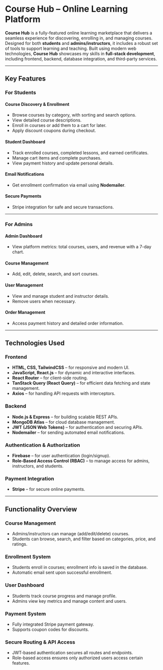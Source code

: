 #  Course Hub – Online Learning Platform


**Course Hub** is a fully-featured online learning marketplace that delivers a seamless experience for discovering, enrolling in, and managing courses. Designed for both **students** and **admins/instructors**, it includes a robust set of tools to support learning and teaching. Built using modern web technologies, **Course Hub** showcases my skills in **full-stack development**, including frontend, backend, database integration, and third-party services.


---

##  Key Features

###  For Students

####  Course Discovery & Enrollment
- Browse courses by category, with sorting and search options.
- View detailed course descriptions.
- Enroll in courses or add them to a cart for later.
- Apply discount coupons during checkout.

####  Student Dashboard
- Track enrolled courses, completed lessons, and earned certificates.
- Manage cart items and complete purchases.
- View payment history and update personal details.

####  Email Notifications
- Get enrollment confirmation via email using **Nodemailer**.

####  Secure Payments
- Stripe integration for safe and secure transactions.

---

###  For Admins

####  Admin Dashboard
- View platform metrics: total courses, users, and revenue with a 7-day chart.

####  Course Management
- Add, edit, delete, search, and sort courses.

####  User Management
- View and manage student and instructor details.
- Remove users when necessary.

####  Order Management
- Access payment history and detailed order information.

---

##  Technologies Used

### Frontend
- **HTML, CSS, TailwindCSS** – for responsive and modern UI.
- **JavaScript, React.js** – for dynamic and interactive interfaces.
- **React Router** – for client-side routing.
- **TanStack Query (React Query)** – for efficient data fetching and state management.
- **Axios** – for handling API requests with interceptors.

### Backend
- **Node.js & Express** – for building scalable REST APIs.
- **MongoDB Atlas** – for cloud database management.
- **JWT (JSON Web Tokens)** – for authentication and securing APIs.
- **Nodemailer** – for sending automated email notifications.

### Authentication & Authorization
- **Firebase** – for user authentication (login/signup).
- **Role-Based Access Control (RBAC)** – to manage access for admins, instructors, and students.

### Payment Integration
- **Stripe** – for secure online payments.

---

##  Functionality Overview

###  Course Management
- Admins/instructors can manage (add/edit/delete) courses.
- Students can browse, search, and filter based on categories, price, and ratings.

###  Enrollment System
- Students enroll in courses; enrollment info is saved in the database.
- Automatic email sent upon successful enrollment.

###  User Dashboard
- Students track course progress and manage profile.
- Admins view key metrics and manage content and users.

###  Payment System
- Fully integrated Stripe payment gateway.
- Supports coupon codes for discounts.

###  Secure Routing & API Access
- JWT-based authentication secures all routes and endpoints.
- Role-based access ensures only authorized users access certain features.

